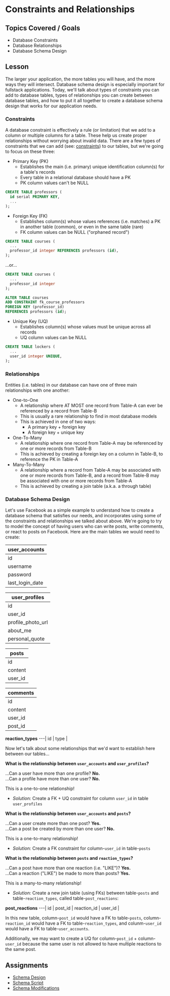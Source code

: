 # Constraints and Relationships


## Topics Covered / Goals
- Database Constraints
- Database Relationships
- Database Schema Design

## Lesson

The larger your application, the more tables you will have, and the more ways they will intersect. Database schema design is especially important for fullstack applications. Today, we'll talk about types of constraints you can add to database tables, types of relationships you can create between database tables, and how to put it all together to create a database schema design that works for our application needs. 

### Constraints

A database constraint is effectively a rule (or limitation) that we add to a column or multiple columns for a table. These help us create proper relationships without worrying about invalid data. There are a few types of constraints that we can add (see: [constraints](https://www.postgresql.org/docs/14/ddl-constraints.html)) to our tables, but we're going to focus on these three:

- Primary Key (PK)
  - Establishes the main (i.e. primary) unique identification column(s) for a table's records
  - Every table in a relational database should have a PK
  - PK column values can't be NULL

```sql
CREATE TABLE professors (
  id serial PRIMARY KEY,
  ...
);
```

- Foreign Key (FK)
  - Establishes column(s) whose values references (i.e. matches) a PK in another table (common), or even in the same table (rare)
  - FK column values can be NULL ("orphaned record")

```sql
CREATE TABLE courses (
  ...
  professor_id integer REFERENCES professors (id),
);
```

...or...

```sql
CREATE TABLE courses (
  ...
  professor_id integer
);

ALTER TABLE courses
ADD CONSTRAINT fk_course_professors
FOREIGN KEY (professor_id) 
REFERENCES professors (id);
```

- Unique Key (UQ) 
  - Establishes column(s) whose values must be unique across all records 
  - UQ column values can be NULL

```sql
CREATE TABLE lockers (
  ...
  user_id integer UNIQUE,
);
```


### Relationships

Entities (i.e. tables) in our database can have one of three main relationships with one another:
- One-to-One
  - A relationship where AT MOST one record from Table-A can ever be referenced by a record from Table-B
  - This is usually a rare relationship to find in most database models
  - This is achieved in one of two ways:
    - A primary key + foreign key
    - A foreign key + unique key   
- One-To-Many
  - A relationship where one record from Table-A may be referenced by one or more records from Table-B
  - This is achieved by creating a foreign key on a column in Table-B, to reference the PK in Table-A
- Many-To-Many
  - A relationship where a record from Table-A may be associated with one or more records from Table-B, and a record from Table-B may be associated with one or more records from Table-A
  - This is achieved by creating a join table (a.k.a. a through table)

### Database Schema Design

Let's use Facebook as a simple example to understand how to create a database schema that satisfies our needs, and incorporates using some of the constraints and relationships we talked about above. We're going to try to model the concept of having users who can write posts, write comments, or react to posts on Facebook. Here are the main tables we would need to create:


**user_accounts** |
---|
id |
username |
password |
last_login_date |


**user_profiles** |
---|
id |
user_id |
profile_photo_url |
about_me |
personal_quote |

**posts** |
---|
id |
content |
user_id |

**comments** |
---|
id |
content |
user_id |
post_id |

**reaction_types**
---|
id |
type |


Now let's talk about some relationships that we'd want to establish here between our tables...

**What is the relationship between `user_accounts` and `user_profiles`?**

...Can a user have more than one profile? **No.**  
...Can a profile have more than one user? **No.**  

This is a one-to-one relationship!

- *Solution:* Create a FK + UQ constraint for column `user_id` in table `user_profiles`

**What is the relationship between `user_accounts` and `posts`?**

...Can a user create more than one post? **Yes.**  
...Can a post be created by more than one user? **No.**  

This is a one-to-many relationship!

- *Solution:* Create a FK constraint for column-`user_id` in table-`posts`

**What is the relationship between `posts` and `reaction_types`?**

...Can a post have more than one reaction (i.e. "LIKE")? **Yes.**  
...Can a reaction ("LIKE") be made to more than posts? **Yes.**  

This is a many-to-many relationship!

- *Solution:* Create a new join table (using FKs) between table-`posts` and table-`reaction_types`, called table-`post_reactions`:

**post_reactions**
---|
id |
post_id |
reaction_id |
user_id |

In this new table, column-`post_id` would have a FK to table-`posts`, column-`reaction_id` would have a FK to table-`reaction_types`, and colunm-`user_id` would have a FK to table-`user_accounts`. 

Additionally, we may want to create a UQ for column-`post_id` + column-`user_id` because the same user is not allowed to have multiple reactions to the same post. 

## Assignments
- [Schema Design](https://github.com/romeoplatoon/sql-schema-design)
- [Schema Script](https://github.com/romeoplatoon/sql-schema-script)
- [Schema Modifications](https://github.com/romeoplatoon/sql-schema-modifications)

